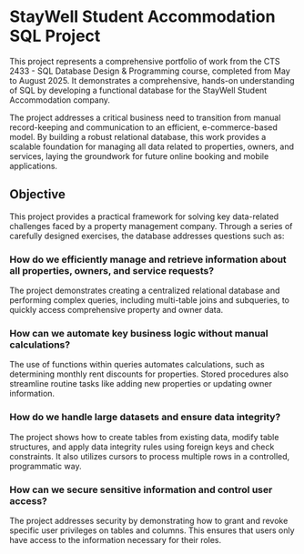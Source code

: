 # StayWell Student Accommodation SQL Project
This project represents a comprehensive portfolio of work from the CTS 2433 - SQL Database Design & Programming course, completed from May to August 2025. It demonstrates a comprehensive, hands-on understanding of SQL by developing a functional database for the StayWell Student Accommodation company.


The project addresses a critical business need to transition from manual record-keeping and communication to an efficient, e-commerce-based model. By building a robust relational database, this work provides a scalable foundation for managing all data related to properties, owners, and services, laying the groundwork for future online booking and mobile applications.

## Objective
This project provides a practical framework for solving key data-related challenges faced by a property management company. Through a series of carefully designed exercises, the database addresses questions such as:


### How do we efficiently manage and retrieve information about all properties, owners, and service requests? 
The project demonstrates creating a centralized relational database and performing complex queries, including multi-table joins and subqueries, to quickly access comprehensive property and owner data.

### How can we automate key business logic without manual calculations? 
The use of functions within queries automates calculations, such as determining monthly rent discounts for properties. Stored procedures also streamline routine tasks like adding new properties or updating owner information.

### How do we handle large datasets and ensure data integrity? 
The project shows how to create tables from existing data, modify table structures, and apply data integrity rules using foreign keys and check constraints. It also utilizes cursors to process multiple rows in a controlled, programmatic way.

### How can we secure sensitive information and control user access? 
The project addresses security by demonstrating how to grant and revoke specific user privileges on tables and columns. This ensures that users only have access to the information necessary for their roles.
